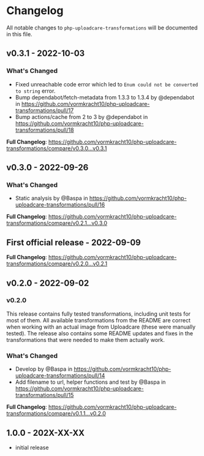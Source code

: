 # Changelog

All notable changes to `php-uploadcare-transformations` will be documented in this file.

## v0.3.1 - 2022-10-03

### What's Changed

- Fixed unreachable code error which led to `Enum could not be converted to string` error.
- Bump dependabot/fetch-metadata from 1.3.3 to 1.3.4 by @dependabot in https://github.com/vormkracht10/php-uploadcare-transformations/pull/17
- Bump actions/cache from 2 to 3 by @dependabot in https://github.com/vormkracht10/php-uploadcare-transformations/pull/18

**Full Changelog**: https://github.com/vormkracht10/php-uploadcare-transformations/compare/v0.3.0...v0.3.1

## v0.3.0 - 2022-09-26

### What's Changed

- Static analysis by @Baspa in https://github.com/vormkracht10/php-uploadcare-transformations/pull/16

**Full Changelog**: https://github.com/vormkracht10/php-uploadcare-transformations/compare/v0.2.1...v0.3.0

## First official release - 2022-09-09

**Full Changelog**: https://github.com/vormkracht10/php-uploadcare-transformations/compare/v0.2.0...v0.2.1

## v0.2.0 - 2022-09-02

### v0.2.0

This release contains fully tested transformations, including unit tests for most of them. All available transformations from the README  are correct when working with an actual image from Uploadcare (these were manually tested). The release also contains some README updates and fixes in the transformations that were needed to make them actually work.

### What's Changed

- Develop by @Baspa in https://github.com/vormkracht10/php-uploadcare-transformations/pull/14
- Add filename to url, helper functions and test by @Baspa in https://github.com/vormkracht10/php-uploadcare-transformations/pull/15

**Full Changelog**: https://github.com/vormkracht10/php-uploadcare-transformations/compare/v0.1.1...v0.2.0

## 1.0.0 - 202X-XX-XX

- initial release
